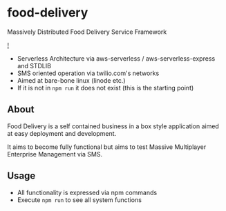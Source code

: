 # food-delivery
Massively Distributed Food Delivery Service Framework

[!](screenshot.png)

- Serverless Architecture via aws-serverless / aws-serverless-express and STDLIB
- SMS oriented operation via twilio.com's networks
- Aimed at bare-bone linux (linode etc.)
- If it is not in ```npm run``` it does not exist (this is the starting point)

## About

Food Delivery is a self contained business in a box style application aimed
at easy deployment and development.

It aims to become fully functional but aims to test Massive Multiplayer Enterprise Management via SMS.

## Usage

- All functionality is expressed via npm commands
- Execute ```npm run``` to see all system functions
